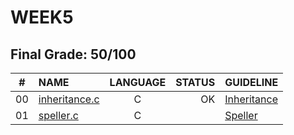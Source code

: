 # WEEK5 

## Final Grade: 50/100

|#	|NAME	                              |LANGUAGE	|STATUS |GUIDELINE
|:-:|:--								                |:-:		  |--:    |:--
|00 |[inheritance.c](./lab5/inheritance.c)            |C        |OK     |[Inheritance](https://cs50.harvard.edu/x/2021/labs/5/)
|01 |[speller.c](./pset5/speller.c)  |C        |     |[Speller](https://cs50.harvard.edu/x/2021/psets/5/speller/)
